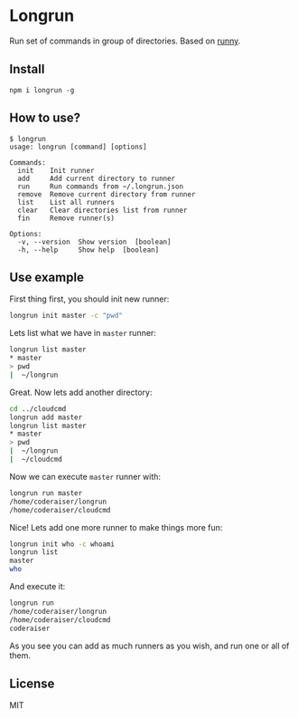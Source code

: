 # Longrun

Run set of commands in group of directories. Based on [runny](https://github.com/coderaiser/runny "Runny").

## Install

`npm i longrun -g`

## How to use?

```
$ longrun
usage: longrun [command] [options]

Commands:
  init    Init runner
  add     Add current directory to runner
  run     Run commands from ~/.longrun.json
  remove  Remove current directory from runner
  list    List all runners
  clear   Clear directories list from runner
  fin     Remove runner(s)

Options:
  -v, --version  Show version  [boolean]
  -h, --help     Show help  [boolean]
```

## Use example

First thing first, you should init new runner:

```sh
longrun init master -c "pwd"
```

Lets list what we have in `master` runner:

```sh
longrun list master
* master
> pwd
|  ~/longrun
```

Great. Now lets add another directory:

```sh
cd ../cloudcmd
longrun add master
longrun list master
* master
> pwd
|  ~/longrun
|  ~/cloudcmd
```

Now we can execute `master` runner with:

```sh
longrun run master
/home/coderaiser/longrun
/home/coderaiser/cloudcmd
```

Nice! Lets add one more runner to make things more fun:

```sh
longrun init who -c whoami
longrun list
master
who
```

And execute it:

```sh
longrun run
/home/coderaiser/longrun
/home/coderaiser/cloudcmd
coderaiser
```

As you see you can add as much runners as you wish, and run one or all of them.

## License

MIT

